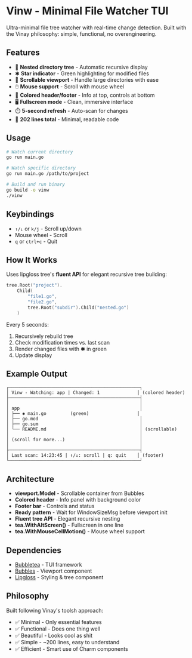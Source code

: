 # Vinw - Minimal File Watcher TUI

Ultra-minimal file tree watcher with real-time change detection. Built with the Vinay philosophy: simple, functional, no overengineering.

## Features

- 🌳 **Nested directory tree** - Automatic recursive display
- ✱ **Star indicator** - Green highlighting for modified files
- 📜 **Scrollable viewport** - Handle large directories with ease
- 🖱️ **Mouse support** - Scroll with mouse wheel
- 🎨 **Colored header/footer** - Info at top, controls at bottom
- 🖥️ **Fullscreen mode** - Clean, immersive interface
- ⏱️ **5-second refresh** - Auto-scan for changes
- 🚀 **202 lines total** - Minimal, readable code

## Usage

```bash
# Watch current directory
go run main.go

# Watch specific directory
go run main.go /path/to/project

# Build and run binary
go build -o vinw
./vinw
```

## Keybindings

- `↑/↓` or `k/j` - Scroll up/down
- Mouse wheel - Scroll
- `q` or `ctrl+c` - Quit

## How It Works

Uses lipgloss tree's **fluent API** for elegant recursive tree building:

```go
tree.Root("project").
    Child(
        "file1.go",
        "file2.go",
        tree.Root("subdir").Child("nested.go")
    )
```

Every 5 seconds:
1. Recursively rebuild tree
2. Check modification times vs. last scan
3. Render changed files with ✱ in green
4. Update display

## Example Output

```
┌─────────────────────────────────────────────────┐
│ Vinw - Watching: app | Changed: 1              │ (colored header)
├─────────────────────────────────────────────────┤
│                                                 │
│ app                                             │
│ ├── ✱ main.go         (green)                  │
│ ├── go.mod                                      │
│ ├── go.sum                                      │
│ └── README.md                                   │ (scrollable)
│                                                 │
│ (scroll for more...)                            │
│                                                 │
├─────────────────────────────────────────────────┤
│ Last scan: 14:23:45 | ↑/↓: scroll | q: quit    │ (footer)
└─────────────────────────────────────────────────┘
```

## Architecture

- **viewport.Model** - Scrollable container from Bubbles
- **Colored header** - Info panel with background color
- **Footer bar** - Controls and status
- **Ready pattern** - Wait for WindowSizeMsg before viewport init
- **Fluent tree API** - Elegant recursive nesting
- **tea.WithAltScreen()** - Fullscreen in one line
- **tea.WithMouseCellMotion()** - Mouse wheel support

## Dependencies

- [Bubbletea](https://github.com/charmbracelet/bubbletea) - TUI framework
- [Bubbles](https://github.com/charmbracelet/bubbles) - Viewport component
- [Lipgloss](https://github.com/charmbracelet/lipgloss) - Styling & tree component

## Philosophy

Built following Vinay's toolsh approach:
- ✅ Minimal - Only essential features
- ✅ Functional - Does one thing well
- ✅ Beautiful - Looks cool as shit
- ✅ Simple - ~200 lines, easy to understand
- ✅ Efficient - Smart use of Charm components
